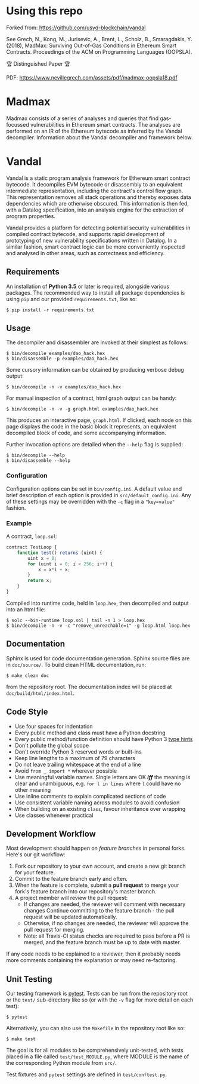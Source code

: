 # Using this repo
Forked from: https://github.com/usyd-blockchain/vandal

See Grech, N., Kong, M., Jurisevic, A., Brent, L., Scholz, B., Smaragdakis, Y. (2018),
MadMax: Surviving Out-of-Gas Conditions in Ethereum Smart Contracts.
Proceedings of the ACM on Programming Languages (OOPSLA).

🏆 Distinguished Paper 🏆

PDF: https://www.nevillegrech.com/assets/pdf/madmax-oopsla18.pdf



# Madmax 
Madmax consists of a series of analyses and queries that find gas-focussed vulnerabilities in Ethereum smart contracts. The analyses are performed on an IR of the Ethereum bytecode as inferred by the Vandal decompiler. Information about the Vandal decompiler and framework below.


# Vandal

Vandal is a static program analysis framework for Ethereum smart contract
bytecode. It decompiles EVM bytecode or disassembly to an
equivalent intermediate representation, including the contract's control
flow graph. This representation removes all stack operations and
thereby exposes data dependencies which are otherwise obscured.
This information is then fed, with a Datalog specification, into an analysis
engine for the extraction of program properties.

Vandal provides a platform for detecting potential security vulnerabilities
in compiled contract bytecode, and supports rapid development of prototyping
of new vulnerability specifications written in Datalog.
In a similar fashion, smart contract logic can be more conveniently inspected
and analysed in other areas, such as correctness and efficiency.

## Requirements

An installation of **Python 3.5** or later is required, alongside various
packages. The recommended way to install all package dependencies is using
`pip` and our provided `requirements.txt`, like so:

```
$ pip install -r requirements.txt
```


## Usage

The decompiler and disassembler are invoked at their simplest as follows:

```
$ bin/decompile examples/dao_hack.hex
$ bin/disassemble -p examples/dao_hack.hex
```

Some cursory information can be obtained by producing verbose debug output:

```
$ bin/decompile -n -v examples/dao_hack.hex
```

For manual inspection of a contract, html graph output can be handy:

```
$ bin/decompile -n -v -g graph.html examples/dao_hack.hex
```

This produces an interactive page, `graph.html`. If clicked, each node on this
page displays the code in the basic block it represents, an equivalent
decompiled block of code, and some accompanying information.


Further invocation options are detailed when the `--help` flag is supplied:

```
$ bin/decompile --help
$ bin/disassemble --help
```

### Configuration

Configuration options can be set in `bin/config.ini`. A default value and brief
description of each option is provided in `src/default_config.ini`. Any of
these settings may be overridden with the `-c` flag in a `"key=value"` fashion.

### Example

A contract, `loop.sol`:
```javascript
contract TestLoop {
    function test() returns (uint) {
        uint x = 0;
        for (uint i = 0; i < 256; i++) {
            x = x*i + x;
        }
        return x;
    }
}
```

Compiled into runtime code, held in `loop.hex`, then decompiled
and output into an html file:
```
$ solc --bin-runtime loop.sol | tail -n 1 > loop.hex
$ bin/decompile -n -v -c "remove_unreachable=1" -g loop.html loop.hex
```


## Documentation

Sphinx is used for code documentation generation. Sphinx source files are in
`doc/source/`. To build clean HTML documentation, run:

```
$ make clean doc
```

from the repository root. The documentation index will be placed at
`doc/build/html/index.html`.


## Code Style

- Use four spaces for indentation
- Every public method and class must have a Python docstring
- Every public method/function definition should have Python 3
  [type hints](https://docs.python.org/3/library/typing.html)
- Don't pollute the global scope
- Don't override Python 3 reserved words or built-ins
- Keep line lengths to a maximum of 79 characters
- Do not leave trailing whitespace at the end of a line
- Avoid `from _ import *` wherever possible
- Use meaningful variable names. Single letters are OK ***iff*** the meaning is
  clear and unambiguous, e.g. `for l in lines` where `l` could have no other
  meaning
- Use inline comments to explain complicated sections of code
- Use consistent variable naming across modules to avoid confusion
- When building on an existing `class`, favour inheritance over wrapping
- Use classes whenever practical

## Development Workflow

Most development should happen on *feature branches* in personal forks. Here's
our git workflow:

1. Fork our repository to your own account, and create a new git branch for
   your feature.
2. Commit to the feature branch early and often.
3. When the feature is complete, submit a **pull request** to merge your fork's
   feature branch into our repository's master branch.
4. A project member will review the pull request:
    - If changes are needed, the reviewer will comment with necessary changes
      Continue committing to the feature branch - the pull request will be
      updated automatically.
    - Otherwise, if no changes are needed, the reviewer will approve the pull
      request for merging.
    - Note: all Travis-CI status checks are required to pass before a PR is
      merged, and the feature branch must be up to date with master.

If any code needs to be explained to a reviewer, then it probably needs
more comments containing the explanation or may need re-factoring.

## Unit Testing

Our testing framework is [pytest](http://doc.pytest.org/). Tests can be run
from the repository root or the `test/` sub-directory like so (or with the `-v`
flag for more detail on each test):

```
$ pytest
```

Alternatively, you can also use the `Makefile` in the repository root like so:

```
$ make test
```

The goal is for all modules to be comprehensively unit-tested, with tests
placed in a file called `test/test_MODULE.py`, where MODULE is the name of the
corresponding Python module from `src/`.

Test fixtures and `pytest` settings are defined in `test/conftest.py`.
